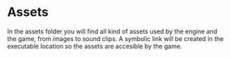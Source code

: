 Assets
===================
In the assets folder you will find all kind of assets used by the engine and the game, from images to sound clips. A symbolic link will be created in the executable location so the assets are accesible by the game.